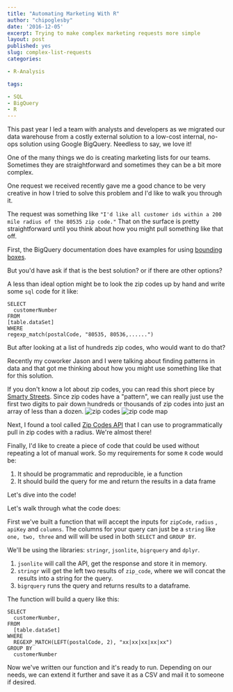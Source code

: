 ```yaml
---
title: "Automating Marketing With R"
author: "chipoglesby"
date: '2016-12-05'
excerpt: Trying to make complex marketing requests more simple
layout: post
published: yes
slug: complex-list-requests
categories:

- R-Analysis

tags:

- SQL
- BigQuery
- R
---
```


This past year I led a team with analysts and developers as we migrated our
data warehouse from a costly external solution to a low-cost internal, no-ops
solution using Google BigQuery. Needless to say, we love it!

One of the many things we do is creating marketing lists for our teams.
Sometimes they are straightforward and sometimes they can be a bit more complex.

One request we received recently gave me a good chance to be very creative in
how I tried to solve this problem and I'd like to walk you through it.

The request was something like `"I'd like all customer ids within a 200 mile
radius of the 80535 zip code."` That on the surface is pretty straightforward
until you think about how you might pull something like that off.

First, the BigQuery documentation does have examples for using [bounding boxes](https://cloud.google.com/bigquery/docs/reference/legacy-sql#advanced-examples_10).

<script src="https://gist.github.com/chipoglesby/a2bd4f4d5d616de8d76690ec62264d80.js"></script>

But you'd have ask if that is the best solution? or if there are other options?

A less than ideal option might be to look the zip codes up by hand and write
some `sql` code for it like:

```
SELECT
  customerNumber
FROM
[table.dataSet]
WHERE
regexp_match(postalCode, "80535, 80536,......")
```

But after looking at a list of hundreds zip codes, who would want to do that?

Recently my coworker Jason and I were talking about finding patterns in data and
that got me thinking about how you might use something like that for this solution.

If you don't know a lot about zip codes, you can read this short piece by
[Smarty Streets](https://smartystreets.com/articles/zip-codes-101). Since
zip codes have a "pattern", we can really just use the first two digits to pair
down hundreds or thousands of zip codes into just an array of less than a dozen.
![zip codes](https://storage.googleapis.com/www.chipoglesby.com/wp-content/uploads/2016/12/zipCode1.png)
![zip code map](https://storage.googleapis.com/www.chipoglesby.com/wp-content/uploads/2016/12/zipCode2.png)

Next, I found a tool called [Zip Codes API](https://www.zipcodeapi.com/) that I
can use to programmatically pull in zip codes with a radius. We're almost there!

Finally, I'd like to create a piece of code that could be used without repeating
a lot of manual work. So my requirements for some `R`
code would be:

1. It should be programmatic and reproducible, ie a function
1. It should build the query for me and return the results in a data frame

Let's dive into the code!

<script src="http://gist-it.appspot.com/github/chipoglesby/rSnippets/blob/master/zipCodesAPI.R"></script>

Let's walk through what the code does:

First we've built a function that will accept the inputs for `zipCode`, `radius`
, `apiKey` and `columns`. The columns for your query can just be a `string` like
`one, two, three` and will will be used in both `SELECT` and `GROUP BY`.

We'll be using the libraries: `stringr`, `jsonlite`, `bigrquery` and `dplyr`.

1. `jsonlite` will call the API, get the response and store it in memory.
2. `stringr` will get the left two results of `zip_code`, where we will concat
the results into a string for the query.
3. `bigrquery` runs the query and returns results to a dataframe.

The function will build a query like this:

```
SELECT
  customerNumber,
FROM
  [table.dataSet]
WHERE
  REGEXP_MATCH(LEFT(postalCode, 2), "xx|xx|xx|xx|xx")
GROUP BY
  customerNumber
```

Now we've written our function and it's ready to run. Depending on our needs, we
can extend it further and save it as a CSV and mail it to someone if desired.
